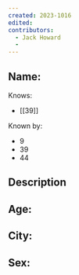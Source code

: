 ```yaml
---
created: 2023-1016
edited:
contributors:
  - Jack Howard
  - 
---
```


Name:
- 

Knows:
- [[39]]

Known by:
- 9
- 39
- 44

Description
- 
Age:
- 
City:
- 
Sex:
- 
